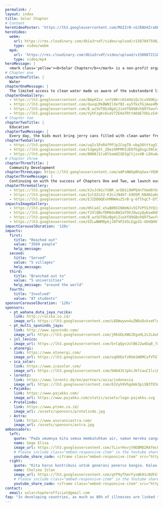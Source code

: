 ```yaml
---
permalink: /
layout: index
title: Solar Chapter
# Content
heroVideoPoster: 'https://lh3.googleusercontent.com/MGIZrN-cGJENU4Zra6LFwullBT_HpXEJRc8um7bjLbVUlVoukCMscWcKsOZJvsNn2t78hEHowZ_cnM4TOebClHZENUdbhcpLB6vKs3Y_BtPtm5hQ0GAZDohWTjChR-4fMc1ihLPPIBjJDQ5zO7IvIeIcnqC1u3zLs_guAYNkAse3WFOfruJXoc6QcSXTeFP24_EoQGAeI-8cf8LMxnpscDyvhSwSpp_LDi2oNQfs8f3TDtSM2kX94DtwQUCI1xLpM0YnnPHIvXbXtHEgsQ4aHSxY94jppDHLLv00LVbxoCuLB7Ud-133Tm46nTRHBQWoYUmIOaz49BkjSihLlr8Rbp_UjGHr7j6rFln4aXOQ7QjlkwoliatI5WhH-QzI1E5XAIVMhJg_JMWaIxoG7m1eiOjv-cV5JFBIObOCqgnAzkslb62naoVlbCDlbFeh3RNi5q_bEYMp5QKa6MGC-XWILn7oKhDJBg1ahqFLKIGsTEgBbW5HOEqTbu16q2kmJzsaXiKZjKt8Bl-F5dBTtij5rN2qqSWbkPE3mZjyNP6II8q3df1obRNUyhMFMQjzK4TW-6At488B_kEEd1SYjWXdkU1wiH1M9v07A_TNxYACpohICFH-_Knv1TeHH7vz6vARs9W5IpSnNvjRVYXZP3DkYRcswPE08-yXDJNd_--duyESELuRCW1mejBkmKv8Ng=w1075-h718-no'
heroVideo:
  webm:
    url: https://res.cloudinary.com/db1a3rvdf/video/upload/v1587047598/Solar%20Chapter%20Website/homepage/landing/landing_video_r6hcta_afbe3a.webm
    type: video/webm
  mp4:
    url: 'https://res.cloudinary.com/db1a3rvdf/video/upload/v1580872118/Solar%20Chapter%20Website/homepage/landing/landing_video_r6hcta.mp4'
    type: video/mp4
heroMessage: |
  <mark class='yellow'><b>Solar Chapter</b></mark> is a non-profit organization formed by students from various universities. We are committed to <mark class='yellow'><b>helping and developing remote areas in Indonesia</b></mark> through sustainable methods.
# Chapter one
chapterOneTitle: |
  Water
chapterOneMessage: |
  The limited access to clean water made us aware of the substandard living conditions still experienced by many Indonesian citizens. We have first-hand experience seeing the villagers walk 2 kilometers per day to access clean water. Residents of all ages, including the elderly and adolescence, spend 4 hours traversing through rocky roads on foot just to retrieve water. We are on a mission to change that!
chapterOneGallery:
  - https://lh3.googleusercontent.com/BApHZsv_sntV0KrcKS44UiQc3cxV6OKyrlKZVXcYDhbny31KYbRtWiNBj7OeBkVU9zUyU7h6JQqa30Ib2rAKPrb7etVER_O5Cx6RXZbxYIrN4EjV5YMmbjMGes_uw6Xv5PtK_Cn-rNiJUlaul3x2jpr2h3v-_MeYUp3KBFVhtpaNcWWM4oNpeRncdcbJV1YZEqeTjkqtkTPnGbPK4RZYxwHLENUG_76Ziu9Pwxf5_9Nm_rpR6MQ1TYsGc8DRCtMcj29KN9EM87F7AW_L2xOofrWi-bS-FjmFERPqrq93ehLI5xN1b0esB641PomCy8lyS2dHYFywEZt41dtKDQcurVqaTOP_oXnziqehnoQnesTFX9XcFu9ttT4QzsEzDYfP_J2c_AjN7z3Esb2u6FQkW6bvgA9tOZWJP1uZ6Tjy54Wg4Cgh0jC7K8Sejfh0GgMnT5amuVnvmsr_ftn7-InG7hu7pdnmiAe3gE_mypCZXQMEWKHn7EKC4zeQnxn-JGs_I-LnrKGLt8CDPtb_9b5AvvKYHAd4CDzMttagQlY5qPwUFHYIeeMhXK6-9uXm_LSoyxYq3pXcWrF4T_MxOL0AkiFFLlv7qn3OVtucimDhLLpVMNJKOSeIZGLrpnjRkKMWmh4dPamEX_3idSy6hMp4WJrhy7swgNbRBDMHHWP8R4eThn6Njrf6M0XhfnHxeLSuQUTijzVjsoQ3YDHKuSnHc3FgVJqSwWutbM4_8CfqwS31SFiX8syHLG0=w1075-h718-no
  - https://lh3.googleusercontent.com/daxqLMkBWNIlXefBI-ey5TkxTGjAee4MdI9HWJsz3xmBuepjHtl7dZwNC8nSM_6sYFruNuQ5avQ1iCxwymO1Pd_opfG8UjcQkjcp_DJMCFklUWIVsg2byJZkLrAHkSxwc566fALcZdN2fsMOhYBYwgbFcPAMn1mWrPKyEinL7F1borgje8rDM2g3RrAErMbbK_iuaszdMSQMK2U5oN_j5DqSqBcWS1YT6Kz-TWqBF_JtDAQlTgvuXPLCBkDoapfYnE5eYRZ1o5WMXaXSYIVtlDP17R8JsAOy_6ghofLWMHrrP3wvy8T9RzIk9UjQgswcJfH_nN7RtBoqUJptPv2jAtpFoKpZkuQ8XvpXu68mOXpW3MTfeHeme9s8aUsV0Gk3baPvVQ8sgUYbDuOYdeay4SuXh7bKA5bj33HCF8wGjaq1hdjzUn1lbhdM8D9lyqk4MRKIdmE6pmvKBGuFqJmNSJ9ZQj-Lg3qs3quCnV26wp_9dGWfBzJmPTT7-8mP3YHSADKXUZ8uA_ejTBtwMLoxoyol1Sha-rpkdubygshAVyUTtCCxZ3G0Orc8831RgNh4BIf2GhL9rkPN1hx6IC2I_LWU08eUW_2cHo3jhT-LBfTWEOA44bUfCAdb8UBAIZ_x_Oj6erqjrHYWyKqdvvba2Hd_YKNz-cDf1e8JeyztyNlf-3NzzZq1vNkJ53608PMLvhWJfCtgVibVfExLcta3iN2UXj6mfeTcFR5VYHTltLgTkoWYGAnlq3Q=w1075-h717-no
  - https://lh3.googleusercontent.com/B_wz5UT8GzBg4j2ioXfQ9GBvhQ975wufc5j4iv7qiqfXzBbks3_VVMv1RmkJ1NZARL664owv1L9jN3dbJgEAE2x_xSZSmdsRoJURmXKQ0QXaMGWsOZ1eWn3oFbIRHAKS_69V9Izgj04s98xc6u4Yl1RmKPxEsv2-djRHKaohuXGK0ytwI0ecRlPYGrPOzyq5hRSZzRy2CYAcfTxhYt28YdTkeA9c97iVaXprR5jO8fAmPmjmt8x8hq0JIeeZlRR-kKVTaamsEuPB_dhx8Ah52Yz4jMUrDLXYCAXdfxOIZaVm0cuNiuEcsH00_MMNyGUWtP1l4genY0R0x62rj3g7ia1u80idgRRMlJ3LTBruSW-Gs9A7gBEIPweIgxYQmYWEgkcE7MGczu7XVws4DxCOYDPcvy2-RCl_jbq4Gzj5tTSU0--TsdVcunjoBK1xf-s9B2PISAx9mhoaLFWRMTMGYsmf4sTpWc_gopMhcYXGRZ2dUBf5EFOBlENJfkUNQzjAgmwgUeANGLXfnDXG-LOirsPhrvi7Ae_KMOoYsNwZ4jC9zuzXPTPFrcbzcf0uYYtuniKF7cs27FueqSSshl_u-Ceekz6CF5QSk3PQeEVNiv_Cs6NGfUAjlPiUqqthOTBYjTvZhjhzsQgBlziWI45Zpii2zKM6Fu8Y3_wVHRc4BLxL5UmMxaIK2NpBkc2c1XD7GZ2XtI8vpqO0-3wRwD0JLuuJRlGHVcT_pIL5EASKiHDn_HjEJyJWg0g=w1075-h718-no
  - https://lh3.googleusercontent.com/VyhFzgKc6seV72EHaTRttA6QE7OGLxS4v1wZh2EGRbDNeSrNlaFm2HmoDXmMnAuBv36aP2CTUFTeHL1KYQChUNWTZ3YjV1u4tL5Slc59C1gb8HFgQrt31FTuKs2hV1Q_KLApM5nSXStAqzCAYN1-DZA1H-9x_WMve6l_AIoxMTNbBgx0m0U2YnAONvWNjmr7vQ5PAuh5DZ3uX9MIS1f6qt0XJJPdK7I13cBPDP4BKYnhUxeechuN0lgSX3uB6YTtpMRpX8y1c19_JD6nZDsLz8XYDLUJ6yE639WMzVmVTznV9ve--SU6ILwW7ka9EzQChP6ssYTb0ccKsZ58K2zhX2F0ElrhFmGIAgPpc4n4Wl2rNHljbMAo3CBN4GeIFYnLc2vEn_TwSkgMf8eMHyiQDlLKmAuJeyxQBFdmXpy2Zm0r3NgnTgPLOMVkeDdLpZapsGcx--5b9NwCKu7E5-PxmdPvQ1UPpklU8MAP3vX6i-uVlXXquQZ_sjjGOvydUyqjbRnMWn4OUV_pmygWvb3zwusyxRAqqt1EjcELTAUO_9JA8PbOWnvVxD4G0GqFYcKIFNtI7B4e0ObIQTsJLQllAlJZjp0Eg80TJxBRpf0YJ5L4Ets6CY91RMGEVcpLWdWTGtklGmpSgzAYSu5Q4LhhCEH6OPWtUcqNUCG-DTVm_22H0xPrjRbVfG5a52Pmj41a9TDUzK8mBdP6Ir5l2hrj-pcUU2Y9ES1oGAfl6vmePHNR1QvKikmcbtE=w1075-h718-no
# Chapter two
chapterTwoTitle: |
  Education
chapterTwoMessage: |
  Every day, the kids must bring jerry cans filled with clean water from their homes just to meet their individual needs in school. On top of that, their school facilities are run down and overall hygiene is very poor. Seeing these problems moved the hearts of our team members and led them to initiate the second Chapter. We hope that students can focus on their school and spend more time in library
chapterTwoGallery:
  - https://lh3.googleusercontent.com/uqIv1PxR4fPPJpICogT8-obg3OttYug51Uynq-FpZIAWmZT93n-Id5G4H9qbmYJApfeRrPwT-zGKbylj3rpM8ecsvVvbSismc95QN9IfRKFslxaXnxsghuyHIFP2APx7zU68AgH53s2WGMlF923HZ_K_Fk0DN0U1Qmc9t5bRy6GwisJ6ECb5qumxSh-X8y0Ru30gZRu2ZSPVhP1G8uvvuRBdzkDsKZPoiaKcD39iwbxJcOe0elYtmLs8MZrXZMcC6up7jNltaq_Rs3LhRBekH6d_btqGR1kdE6ZOCSkP1sGZ0v4YT37LxuwSoOZl_aTxkAO4rr3eY1bBbX-Zlca9PwhiF2rEIYNzwYRZ6p0uYRznu-ef0afdtmE8He4b9mi2cpBXXAwYt6sNZ40uz_CX4OTSD-xET4bf5dp1CAzHyxHS5ept5jRWIU6OXo91jhXemB2UqG1iK71QUsgAP991zs_bFiFNjuY4CUJqDh5ygQI0tknEJu4hTD1QXUmubySN1SVnbnBlmbi4o3ghz9k5qClLinQPy6hdsWm8bEo12OZoTEzYI4xPU79ZEHRKr88e3mtZ4QWu5Hw9yxfKeSCg8r1mfslhMXv_BSMhQP8Me1qGX0HeNj6ZURcea_AIvd1D3Vaipq5yIfvQZaXddDpNCB8_AxbBmirh48KL4ui81JSxaOE_esK-r2m1bs_odIFLUN7XWWwP95RGe4al-DKj0686Mo1XWbLpOsNUxKHWifOBqAE-1wdlplU=w1075-h717-no
  - https://lh3.googleusercontent.com/S3gmy5t_Z0eihMPMh5JEDfGg8sgc5NlmjiUorbsQ_FIxyUZH472sBJwnHX6bfus8cQy0CETjWy121dLN5-5zxO69sCAzsjvwkQriOK9HrGZclfB4NLk8xpcTPbzGEP3D8RXe-WPSqLbqsZ9YtFsUt0mFV-8Qj9YEZa25vKtHIpcu3VWOlxmek8yy2F-2-dFTZOKSmx2O8tXXyP5YcTaT7YLFcOk0Yvx1J29u1sqDYau_AoMc-oHnncgN8FDmQ_2FCewmPLFq4Hk-3HAwcRhfmQ855yZtYuXtFnkl4PG73SCDB1KxFboZtLJ1f5cXjdtEePUway9x45zEjeUteEzxJuRQ_qk6Wxz1RbfbNMHCftOgPlXzUydWMQN1yxj42fssgw59kmRmHAs6gSxifLx7UQtzneXRCKgSyXUBhJ4FNLwZjee9KhnxRoLkBG9raKoRF7IgfJg53plgK2VxrlaKnTC-HkNtvVPHPjcfbUINAF0sO5aET9LQwnn8EkPz0kRT9j9hhxoQxNv4cA-jl5vl4qT6Tnp7Z3WoSW7Cw291bmAGLVLfyHJs5VGx45awmhWrYz1JsOPnR08hOH6d1KI7UG0oyFA0YxC4RT4C8rUfu7QxJ183qeJbkag803VAQLE2G9WjDq-2xwx2gTLZuNJH5R-IyEOW4FJ67Re3aOtGrTamLTGWAz_F4bZmcoWt3qyJUCaG4KO7gAcUB6JcSQIgU4_lRgysZFtZplEazpzNYg-KjF3cRH52bmU=w1075-h717-no
  - https://lh3.googleusercontent.com/B0H8J1Cx0lkamQIGD3gCtjzs4B-LDXuAoqrFR2MaBft2P0_-SBv0_WhyHoRDgZVi8nLJgxJy0-2k-ZpsWYtc39KGxYHXNw0o5XMaKmRCYtVzZMsgte6Vg_5jPj_M7ufHzdp3KiFGGcEG7FEqsyIvqPE1uoAyu5uQE8a5Ymjzvzf04Ursb3o9a1QZYOx8XeFgVQdq_lG2H6cniZHQfig7hlQBBm-aXx0ZC1j_Nno22M21PYxat0vpdDqqLlDDPWH2nyjAXkwGKFabDo--dR1smrGjybFIfWnbsfZDG8Mj8LRrSbIk0EAR_9AdlJC27MmrOnYeFUyC_11zaNsfMED91Ct283V49dxHhQKZKofblVEy_GqG8k6dTockH9bS7Nhk-AambaldeFuSdr8MmXfoI5DJ_KgT84CBUVVGMq1YGXvm8YE4ykVLgA6Bnjh6_TiOJXO_Oc_3IFTcXcKafD6EftIEgVKo_4bZ8iKLFrAISiLmbbjNupyz-hyRgiC1jw5EOY3925MeavwCQwi-AF51vTgFKGzcos7W07H8iev-SFLYd1Ezkr6r5x819fWao_1ypi_JJhGcBhQG91uqumWEU6-pEInYTIu8IKubycdNVOtamNQ5iQqmdkcJ8321ks1S3kizc6xsVQIwtFh5QeGNnILycIQFC3XM-pODNGu72cN8ybs-hcylqsf7sfA4IIg44IzoXFpgtrlEogzQPhWJMCQ8RO5_qtTm9PLYpZkofSKDLv6LyMRWD6w=w1075-h717-no
# Chapter three
chapterThreeTitle: |
  Community Development
chapterThreeLogo: https://lh3.googleusercontent.com/aAPxNWXpBhqSwxrVQ9BXn6dID6-4J1q-TAVAQVIuTcMY_5OVVkUAKY75s6O4TbpcG4OjKcxRkPJ8FCqToExH6U6Lmm8l8tTnZef8A3FahB7Y_sT-j6N3PrDiHOPXIk_wkpuFlmCfKDQAYpf0E9hzSJmKMgx41kAjGAC0Dg-GrQCSorB7p8CSxk3rhi4aC85uA8drvYSriOj5mj9BUmP8IwrrENSiUYkUILTWDIfzNgU7nCfrgx56JlS6ZigTX_fkAaJ16vH7_x2CrdACAmvym4myoXukaXwyEwwBGwSn5u6Kswi5_ZCCIbHpJkoDGEPSoQmZ4ceKzAl7xp1IuqdFvI_Ds8u0-lcjM4V6CHL5al6oeLKWEbjCXkXppK_F0CkGBROYX5nL-arpbDhLWjru3lYur9Ncj4-wP1BEqPGWicdQfBpiwUMefBXIYQb8G95X7P_t3t0H8JYRPAeglKCubrLoY8lDYNQ2Oufnoa4Zc0Pp0MastAZ5sBB8_Ll8TbAA7aoSr5O9zSgzbjrVsQbmSNQQvLyReSNNjzBkbL8pmxZybqDAgUM2wq73Mb9U0Ffe1ZITcCeLB5T-y3_dfXaDxDc5BOO4omL-CcIamP5o6qNMJGR1Btd5UExC2PJCBSCwNyz0xIJuDbREIBSq11PYGABCNpMZsdnj8-NWNGBWtTZOeGjVWa8X4QWe-Chzulz-D7OqxVJ65XSPcF4KHlVVIUuUPeMYLckXHZxtVMM_CqlxHWmFrqbAyPQ=w314-h230-no
chapterThreeMessage: |
  Continuing on with the success of Chapters One and Two, we launch our initiative called MAKNA (/mak·na/) which means purpose. We aim to elevate the voices of the women though exhibiting and promoting their tenin heritage to the global community. Therefore, women in the villages can use 4 hours that they used previously to obtain water more productively
chapterThreeGallery: 
  - https://lh3.googleusercontent.com/XJxJcN1cYd8R_arD6Si9HPQ4nfXmd6YGviHnp9_00qRTQJBFKyDoYDgurMZrvW5ZiOw3EgVPHxsJPa89G6rR6eg2AfIFHoc8dhfuNrouDEhQB7rer8ibTvYIeTw19svMtIzLpfwd4rdQb9X0IEw_6rk3xfngyTYCpqsHTAgpMC5tDSh5_ZnytW_NO4C8kL-jCti5jf-YgytSrHHMkYuPxLujVjTECJe3Pk_fF2Fq1m3yTGc_VhMaEjXz6FiQeBs5CeL8tYkLVqZaRtfyPWiNEZWW8j_4A0xu723rzCUCj0383RQHj7uRnMVzqE680PqzAoSGmIuWR-ZYtOXYpdh1v__aRAvpKx2VZHfpPBb9IxVhK3ZkNF5mbYImb4oyG10nRYkhTYKFD8IM-294k55mjk6v1yZI3k2Y-IuHq8d63Sm3yx4X9XIc28GFaMOtzhEsaWUH-Eym_BECab-5RhFmapfe2xhRF9VpbSBnpTYowm7PXtNmY0eBFt31hz7WT4Bu2SfdduYBZFLGgKWbb18Lcnjzfi1lKrWrPJFXBlbKcy1k1m-sTttMFL76ioFHSJ320xGq8JegkOEsU78QqHXmj38iYQ3pYL50VdcCjftd3OFiRf7IuwQV5DfN7yTPyx3_sEEZQm77V6tsZhx00qwv6t6SUCHaRGnK1pIIQv9RdkmNaprMfME8JJk-Di0f1H0GnWfw3AC7g_ChKJe3i6PWFMOE3OYQt2RyfaPkSJJ8pcFC3ZR_3a2alus=w1075-h718-no
  - https://lh3.googleusercontent.com/IulOZsX2-K3cvJN4O7-k9O5M_KB4N1aKgcbnzUecvcggdp82NtDh6ELsKI1tamlMBtLiTmAw0DMu0yhd4lkNP_MDbn3dITZ9W1UoPsfgtZ6mj-IsqjZrVTi1k3xMdXeUp1TTXYtYYbP-9rKzjVmeJH3E_PU0IVw6-8kYH4y1FYVtZdfcvlHXpvi_E4cXydwBj3u0Kc82HVlOO6RPfcd2XMXfLvH8nRe97viKTtj_Ng-uhqoPrgxeKyC6_9nWitbP2RyEMJBuD8MSwIqTsoptxJe1gS1yHLhD8qkjjbrfdVxgByGcdWPwDt5csqX2X_uhmAtaY5Ek0-srmugK7xxFF5cq2rqg5gXx18-8gA2UCJG3ieFfVErIHbuClk_waXXZwKHPBJEYcfE8c_SGJlVQKyrUDRobT_8oT8I-bNFm6Yz3fzDNyI0rfumA-ka0GW8VD_pGtVRkbOaus1YdyCIBMSUFF_3VO_RIJ2OLU0kInBN4A2R8SMMYaTlzKMQ-pSGSKaOwq8MSPelHl3FGEhPhjrw22knsgRZjwKBkl2WkQOwhTdYApFaQtqMlNlT8w-ix7nflB6CuOZNA75VkPrwHVROqw4nDigK7N35OsD_iSfeBJ_4YPi4G8TtXzcBTGkDNd1tG5-rM4BA7FMUYD6QSzQJB6d1kJ4eMgRVyd8ZrH75WBbKIdGxgvSGb2D0QWHc5PJXGxsxyYe1MZOmGjtvVpnnTFBA4Gmpae5Q8e3kADva-wFGZIOQqxXA=w1075-h718-no
  - https://lh3.googleusercontent.com/EJIDD0QEvhMNW4uZSrB-g-6fthqCf-Df3gOhdILXXjGTBXcbhhR1e4Qryads2REl3I1Js2sLDltk--tPD52wQIIVaWjlUUBLfG7NaHGO-xjuvWczoXXz01QvUjOY52y258YTkUeSF1GislnVuBLn_UgFpnRT9iTeJZfo6uoc9xBt4kcTvONbXz5yVDtGW6Nev0L7qZ6ZBwY_9GGLkIP5WtEK5hB2byXDkgSfGdbvytTl7LqaI0qU7ZdNdv8DSOTQy9Unna_Wg6Q4efV-F4IwSehi3FE2qPmF3Fk-usbVJNmwJBtVA3FB5eQc7ilRmHkguVqk9qNiJclIA8VnnSY-sV6DDDqz7NWttofdvLgDObVm1ikxgGdD8RRjI9h6ymFi1QdIP-H8uz-8FIms7oSBoT_2YmOXi-tRIfe1bQhXT5rLyDwjxo0tqRClXvOVDe_o7QKuJx5CVeWMg4JYc6UrWP5kXrlzD0H_FFLwvEgRAZ1KRSPXqTwenbiInBFKWS0YhwuSPb0Ju14LydBupnRyCMku71u7F0K0PgCzSj4JndYzVwnDsg46IQVMi2k6gHVejV-t_8i_NYT1KlP9kJVBVB4vQuOukD6NDNH49D-c-uPMWSNAQUXUoQfqY6i18qWtHi0mLvFANxjZx_bNonlHUlgVwlxNIeswqlPr4Y3wRelCM4KLW_4Ft_x2SiDNIKMLXFilAgkSqVijY9o8-ooQwQcXKNCkXE0XUjAAUpNSt53z6AzDySbIQp4=w1075-h718-no
impactsImageGallery:
  - https://lh3.googleusercontent.com/HhCadJ_e5aB0RXIN0mNJv5STVP5S3YQ1sFGsrCC2NxWcROx_VE0peTRxKD927DZiACUGUAmjsVErk85MrMSIEHjeROO5yOaS2mU31WHei4-9_B4XDBUGvauyXQTP1XJ3wAJUkIA-AoE_8BaRHcYPKpiy9gj6Q4Urq-oSjdcbHNjsCcOSopPYadbAVzoTreua1ExiLGBnlpesqGhIjM8B4VXCUFOz_A_K3vlbdpDAfsbr_YFmy11RfNGunlm9gzW85ufRXxCNPn9Z1OnPKgO-exAMvUOTp3O8EcUZaiogcCPtsf53GheFKG2mmoDfJsbLpBagngDjbaadmBjZGi0a_ewG1W4bDfWZ8sStpguF7ELZP7KtJhw0TBhov9npKzn276LR0vevaesBqBHenodx2prsji2y0n914PofFgeWdRkY26b2kmmF2nLWR3AViMRcJ6-CJ7cwlNj6ByMX-IFCxTwSK562VpNfNLYVKsBzRfmEN5NMAyV_3Hxy86EAE5SPjIjXsSzbSESR-qj-i9zHfkeOhgN2vMD8-4AuuZk0ND8aL6OVxLMmDmYQlWAk58XyTqFXRpnt7IF9nC91zHcUabI2th1dTdlRI1o6rilqzNu6omx-ZB1QRvkzpl5dh0Elw4KG38-_YolCBM212EIKQGs1QTbktDGIJwk8lp_AhxKcXeuWg5rOMHL4CeTE_cPsdUoxGntR4tXwmsS8pQOOcjOvYtFMNxbF0aY6mU-9aAenLAqgWPK9an8=w1075-h807-no
  - https://lh3.googleusercontent.com/f2VlQBvfDM6dxBW2aT9VJOwzyQyKaeN45EhdX94aJrpMYrWVIoqEMlNpMUwfSWM0X2RYprclAjbIgtZuAJWWLsNUSC2ah5QG5JmsPbNCt7F5VUlRGqEqzY4lk5a1yzBdpwp5V74oEdJhxRvVwkui_HqdCj8H3daIK8deC_j5d7wiHWaL9nA8tWo2UMN7b8A0YJKG-wPLDBdxack4Au9-YYgZ98lKt3aneWJf0Ly6aqnJbkRe7krw5C7RCH8ycnBelhOwjXUxPU0hbvolD_RdSBbBzcIkcNL8FjaISq_3SRk106O7sb5TmVWq6zNbc8fBmC-hCMAK8pOqWkHFWG7golSxVhKqIKpEv5AMK9UBOR5DbE89USxt-dHSyq757AxppALyn7VrMnlNQpsItc49IzfrG4mJM0uFjptMfbCHtfT6husAJcUhy2aCgGB9QrrJA9LVyj7hPq2KFjCiHb7KHTVK0fN2vrRJGQG3TWlLBMVGnt7ZD3Rc-HcvW8_s3Mkh_uIm6WxMwdc0gUtmmtbQpjcs0Y7j939zT1cHSVpfclOgJ46tZTGjLp_s3w0JlA9YQKP5AnKguktGsfNm7RWnTzQZ-gLpV2yMEZ8FwCFKSpOeTFv9OTlK55TXw99cpmgVL6GMLT5XE1S-38ua6Ctki9MXgIqpgUnK4IyOTX_LiBBVSOcyqOomz73I7YZfKXoMecum7g7uPDrSPXp15_YMeK1osuhctAjGp9sfCkcwbNkgD5fGryZCF3Y=w690-h920-no
  - https://lh3.googleusercontent.com/B_wz5UT8GzBg4j2ioXfQ9GBvhQ975wufc5j4iv7qiqfXzBbks3_VVMv1RmkJ1NZARL664owv1L9jN3dbJgEAE2x_xSZSmdsRoJURmXKQ0QXaMGWsOZ1eWn3oFbIRHAKS_69V9Izgj04s98xc6u4Yl1RmKPxEsv2-djRHKaohuXGK0ytwI0ecRlPYGrPOzyq5hRSZzRy2CYAcfTxhYt28YdTkeA9c97iVaXprR5jO8fAmPmjmt8x8hq0JIeeZlRR-kKVTaamsEuPB_dhx8Ah52Yz4jMUrDLXYCAXdfxOIZaVm0cuNiuEcsH00_MMNyGUWtP1l4genY0R0x62rj3g7ia1u80idgRRMlJ3LTBruSW-Gs9A7gBEIPweIgxYQmYWEgkcE7MGczu7XVws4DxCOYDPcvy2-RCl_jbq4Gzj5tTSU0--TsdVcunjoBK1xf-s9B2PISAx9mhoaLFWRMTMGYsmf4sTpWc_gopMhcYXGRZ2dUBf5EFOBlENJfkUNQzjAgmwgUeANGLXfnDXG-LOirsPhrvi7Ae_KMOoYsNwZ4jC9zuzXPTPFrcbzcf0uYYtuniKF7cs27FueqSSshl_u-Ceekz6CF5QSk3PQeEVNiv_Cs6NGfUAjlPiUqqthOTBYjTvZhjhzsQgBlziWI45Zpii2zKM6Fu8Y3_wVHRc4BLxL5UmMxaIK2NpBkc2c1XD7GZ2XtI8vpqO0-3wRwD0JLuuJRlGHVcT_pIL5EASKiHDn_HjEJyJWg0g=w1075-h718-no
  - https://lh3.googleusercontent.com/OILwBWM8pkjJ8f4P245LEgpIG-UOdQHUlz5XXLs5BOZqhAlbJnGTUqcea9Q-M3J-x_aTopknslc6cU3Kn8nn8hISaPqNwk-v7Hilz4pAwnqki3HsNp7Vv-mVKdp7s7qDxm-iNJ2iKpcn5v-gkRlpEQzDDj-Mic5PNO_a3O9hAoKTEJy18YF3_7wGSws4vmXv2uzdtfcFGg89Cjsb0R8OXM4arrlKEf-Q1i_V7ttGkHcYFIjoELwCJBrWuUbRPbUZWF148TUzZB-hgVZ_i5zozqKT6-eZxB6DnN5RS81hzEULZgdZ79PUis6DPSjugYL2dBgSEh_dAkNSeLOny5yxkXSq_v-zCMddpDIXgdV8n1vIkK32GxgldUiDPrpbwH0slYWkl2d5lNk4EMMxSacNShALrTACSagixh2bcntNh8HsTpt9KY-new9M-Ihp355cph0feGgf6EJKVVuhQGanD1KeSURIcb6VLFdm6e5oR4jVGZEZNLbRY6tgQA0AYTc2rVGac8_-YWzPUWhFc8v0FqBQkl-JDuwGe69wZUwc9EWbNf1guKX7AtM2W0mrB30H0MI9ofSTAPYdRIqm4rHarJTjpnWhahozOII6Z4Hkbx2AEPaolNBg9TCTZdeGn-pI_yXskU3EKiMBJE5GQd-2CG4LOUL5zBPWsa0YR31edVA6p3z9Dh3iSAOpnXDx7COfzI8x91hxz6RyqRqNkHJV_e008Ia0RrKlYo_SuZdkBObMo1mIGt0YByo=w1075-h717-no
impactCarouselDuration: '120s'
impacts:
  first: 
    title: "Reached out"
    value: "3569 people"
    help_message:
  second:
    title: "Served"
    value: "5 villages"
    help_message:
  third:
    title: "Branched out to"
    value: "5 universities"
    help_message: "around the world"
  fourth:
    title: "Involved"
    value: "87 students"
sponsorCarouselDuration: '120s'
sponsors:
  - pt_wahana_duta_jaya_rucika:
    link: http://rucika.co.id/
    image_url: https://lh3.googleusercontent.com/L6DWwywn4uZNDsDskseFle8NND5XTW6Uojks4QH50Sq86FwrXjEUMoPRRPEwtsJH5X9uqvtIlT0OAxHfDQbwAs7Q05A6TetxtdWvhB2fG0521mlRnsBpELKYyswyXrepJEAPkFxNGUamURh-QMKrfyyK_3wzHx9OKky-eLtJD5XzGzMN-9Ry7GIRuF_Kxyd_jkZ7rGlMnHyXWiYnRt0PtC4t2T0bKDafg9HRafR-JcfYRL_ANHQus9P9YsmymLDJ9iHzpWD1izlhTfcugZsOhX4GfhxbwcXo5wFZbpoaoaynwzraZVHYz69CsSToc8rkUGOt5wRcJJwgGW42ql7iLrjZg45TxYOd6YENA6trAHX4Bmh9fvIAhBbhO6uQ7Q6_kDMhvxSCaK69gkjaOX7FaY1M4_GWP7ZVqfp19xONAT3q1hEiudjGZ9uUF7P-IDKyUhLXpV6U1ZleYiZ79B4u_qHGlfJZpBWmHxgjL-GH2veYZhgIfAQKhgxBkZKi3IWRmp8VYuR64AQQkXY_jYCbzGeUSMkM9bu3mDQfzmnmgqkDQw3pCfVTtteNFu7Sne3X36U9a3qElhK_KG8Cw32fzm_0SZQTBNQrNRDx_SyJXKox8_yyRUlCiawJha-ZQBj0FOsR_aTE8ipA9c2DuW-67dYGXaAAKPubXEHCb776gyKocW7k6MKbp0DXMt4EiOy1jAXuUkjNLAdzl-H_jjQM_JHNrESH6WqPfn6IERSX7iYAnG4-KbX2u5Y=w1075-h109-no
  - pt_multi_spunindo_jaya:
    link: http://www.spunindo.com/
    image_url: https://lh3.googleusercontent.com/jRkGDLKWGJEgxHL2sJLAuQ2lMyVEkIY34inQP-pF1uFE56pygCSz7jxiGxCggyK72JjaOpGOGsJtxaSFHkyldtFAYIQMnKfKnREAw40LNaXPwHG4M34xWaKMlwX8ncRNg6aIHowcayKliBjJzfXLsUX1iHa1XyU-IgsN9YUgCjs_jvAGDUdD2Szs8iJHDA27CvamalE3v0cgN0oZ_bWxx8UJrrkURqGPwufcbYYDyybKZZnw4nFqNQF5Q1QXwodBwy8yaYWkAoHQGVgTzUdmNRM7hLQmTyBYbaiowwTxgY0EGh4FJrilwrKPItOIBqF-va-HEkweiUDHSC3UdbQjgiut4kq0LI1R-5pMRaXi84lh-PBj8cUi5G0WeEj-sdFl68vleEewiHimKFqzdzpccdURhdLlseynhkFQHWHgeNzHU6kBcPyT9uBN3qcVTKCi2VyJ9Qr1eGCUfN5xS2BIt3lqzDjaP7hPXwIyEzeg31UfzxDl-Fyj-Rwj3u8m3SLXyLdu39h0xgqRnCTkosXfONk5OfrEvLsyeHs0QtJgjJ7dxit8Cf5_RKv1F7NSGT2iPkiP351F6ve7QH_7p-346Hf2nBzAdL5_2Uh3Vpsgw9-IBd91tAOL0TQk2x9Fx0LXsCckjwGtVIIf5lGNofbNGn1D6c6muTZ2roJyO92-3_YRJ6drNwb_eh0nkVznZM7N36eKucfQIN0I9_NItd79TOeaLgMXTQN3aRrYHo0EibsaOwf-NhtzBSg=w800-h204-no
  - jsl_levico:
    image_url: https://lh3.googleusercontent.com/brCqQynJxlB6J2wdGq8_7ck9gAiUb2SFp2UZqU1bljYclYu2FnYIYtHCNVuuwfRHqOXT9LkYT8CDrmEiuFR45SKZ3tJyQMMJYYmcErPF-ORPW_t1fWFYvPC5LNr8vKOgRvYzFSRVIrDnytpvA4req3pO9c7LsjV5PjXBwULXBf5G_Cm5PrpRnPXoF1kGrb9wAqcQGbmvdQhnN7lUxcprzwK1Al0HLcDMN0jZoP0heqoaPMA9wWpZfIKhLtvR3y0D3gUYvhoB6HqwXbbspXvY0Na1wbOrV3JQ8AWQ36CmaMNfGSNjGNEobP2kNZ6cI0WTov9fjjA-nLThhA32OtNRpOZh8ljlTrEv5nrdSL3wuUFLoNSQHmuqegHwpC-6DxHLaNLv9dt7qk5MH9kikXf3KmwgX4r7iY2_RJ81v5JRlBR3WoOvBd-J-xdZDvIV_9daHSJnrCEt_E2RJVlM3rcNENCQ1dwXaZbiZHUYbONCErYDbCJKtbU1zsobPMk_SFu4wVnwjEHHvjKV1oSwXTgb2wvWiAat1qTn2jGMO5RLrSfr8gygEiGQDAkhOF-iSrM1Y-UZYeBPPbcdRDU__JD7n2A_9lVdOS6enqMU9sUoRwZaCMR-KkOJA3PaDYngham9RzKn12YMKExEE5czcgd7vTBBn5IIj3aaZEIxgxtiRQdWOD0v8OcrBTvIqNcyr8mxDKSVPCTRAmjflszjI5OC2HDSm-EW4aBfKwFUPwJZSOe7TdrFfN8I59Y=w400-h228-no
  - atonergi:
    link: https://www.atonergi.com/
    image_url: https://lh3.googleusercontent.com/oqODEefzRUm1W8MCafVTGlaAEbACdeCC7kEUoXfm6TMMUP4exlJCBvVzo4lp5rz90SjXSssinzel4R2LrcmeMut1_hbdeq6f4fohajBL3-OsqvgLRtY2LcKNqrI-9xfgVDR_d9IAa_5Y0cJDf4EEDJVNH-0x59iLhgOE44hMkeihqQBtlJ9mg6061iN9fcjx_1x0iRX-8ubV78mI8I3LVsgb56YHRCrqLQTpHSeTzQ7r5Ci0WxjvvBrDtgEvrffqLp-7ILjl24mVo3586-bfIrj0YXJIogt2BoDYo8glQ8eS1S_Y3NflAATe0WNDfmY8NLchD5_6a2jAAoLDMZy7Eu2pUSAxCJBzrHh011UmNoZIQxVrLXpgJoOdD7FyJrIIuwlXzRk03stjNE4rUbvhWW3zl5A2WN2_bHQTlPqI76ehtcLrS6nzpaAdiTu5bHW6_78ngado7-0nPtMZwnP0NlMCYJhCrXg-ro4L_h-PfH83Tejctef2Ghx1HvPg6dt7zTuVhm9pc5cz-VZ8CEZ668745lSKMpKXe5afEcy9y6hHtOCiGDpRpf3D98KtH9E0UcsfxgCAHJgrvOE5Eg7nqKBlrHY5jOv73Hg6p47Y9hiXEkeQFUZeY2RophB2nt_YCtL6P3iNeIVbOVCI7lnowhrXLSqrZfd5145tSS0gYz_g9SPuBssdjZCLOb-P_YvXa4X3Jp5Vjf37aAM0yA5KI8PtZsRDrZWkG-9Xsnwv6dXAkztt9U2H14U=w1075-h291-no
  - ica_solar:
    link: https://www.icasolar.com/
    image_url: https://lh3.googleusercontent.com/bHA43tJphcJKfzauCIlciH7jIE8myBcxwhUTjMxXsjEgHsFCNWOry1U3HryoGRfWiKpeXN7m_rhKGw9btT04Sik6qTwfakJ-PmkBtNKs_nbTgiF2zlHorGUOLU_rke03fTes53eI838tCLGBk8WD7BLKcpcJa_7zR60AtS3HxQ-aJMjipoQXq-Z8vEIWqg6w4YrKwOefMejkdw4AaLrb2tDJTTGlsmKvxxRXw9fFeI6dXgZgQFV5dsyx_WWCSkVbsFbyXWR6AkTGpmXQ8wKTLXVgdTGcJ3NhUph2S5nZzeIHbaJxBW_Rx8bjVimxJmkV58GBhWEfAAB6LYOKrtxKhZaCgE_xiuZfWHytuGKDuCQdrhSdsfRxnW2Rs-RbsuAQ7QngNDKzP0s72aO7PYW25Hc-zsHQJ9JiAqqG_cPh8tV5KYU5CNEaZgj7lspdgPHhkHRqxJV1hbm3Tb43kvT1wC7LmGOJpuUUlncu3oApFxOi3i4iEOR2s23sek7xjBg0igUpg_QXZLfQfO6oqzsPsMsjBl22LZ-Xsxz-DVwgGLsAr9JfXW0uDRwOgWZvSJD4Kpjo56fRzm2g2pg9d_Q_8uLxesfA1D4TzcHcX2GTFiL10kBLrG2WFNa0WK2pYriNOObUFRT8pcth1QrWAItE0fiXGTkHM3waaRBK0dZGmLRUunScYY0zWYh_kNb7mtloKnDTqbv-sRfj6muZnhJYc_vpXkaKQTrdz55W0fU_Q8pe4yheaV4zef0=w1075-h343-no
  - lorentz:
    link: https://www.lorentz.de/en/partners/asia/indonesia
    image_url: https://lh3.googleusercontent.com/61Vyh9Vhgdmk3piSB3T03uzCiaWfOxHOqZeurFQMSPeyuodo6colueKdolb39dWy6P0GB72fWTWEiqQwGHIVevln2Z8GtVjW0PODhhh5P5W9v48xCdk29GglfKcRoJzUx1EAZdkOOuS3xTqtven-Ed4mqJn-VD3RDJkGIMDOUMM2qnvUpRhZkshfYJ9-c7RbtxscbMv1Aw0eS6zhAlsaRlM2b4SHxf3J9Bj6ajXwJkVuYC5DkpX7Ui5skxVcP6HJijkmosNZZr_3ylNGpZE5ATvxK98vWTRYhEGqWLfqkcOYJkF-HJJtjBa7VxGJ2HcivdLAMIB8j0ius9C1fQ8jzseUg_tPHBPPRfBJ_iWtICdGliCyyjqZS-dRUHOQMY0Jj1WJXFgSMcFHix-PO-oPkIlOprJtoZcCSt7HNCAPFjZYFrC0Gp8lVBPOxqyiTUKCBNZu5FlS7aWTNmY47eBjCVYzbqjerQc-Uym5AbfRHoPmxtMXQiOlWZ_hPrQmk2aJS14Ip3_3MKT1m_979kQB8H5GCOFHao0JCl2bkxI3E_eQEmXcRxoegu9Pwhu_XZaY1x6bjMM1HxRQ0Ld0_K0a4Rg86h7GhQKLk62F83RlTTsNTKbIwmwdpdEzZLcinmqBH3QpY455uEKnSvhmzHZnuQQVaADetJPBLvxKhIgptYATVQshv0LeBhx5aZERNAxZ4GmenTu601t-ZjXgocO4cawFahup82PnIo5smbHjy9xplBnirGKdFdU=w1075-h141-no
  - Pajakku:
    link: https://www.pajakku.com/
    image_url: https://www.pajakku.com/static/assets/logo-pajakku.svg
  - Protelindo:
    link: https://www.ptsmn.co.id/
    image_url: /assets/sponsors/protelindo.jpg
  - Astra:
    link: https://www.asuransiastra.com/
    image_url: /assets/sponsors/astra.jpg
ambassadors:
  left:
    quote: "Pada umumnya kita semua membutuhkan air, namun mereka sangat sulit mendapatkan hal itu."
    name: Gege Elisa
    image_url: https://lh3.googleusercontent.com/7LivrHxvjV9EBMD2RAfmcOSTGp_33YK5XMFSvrxs29SE14q4Z-lVEjoRnfD_2comYaGcdrWSGjXosT6Z5JazrXoCFw7qM16fkrzBjyqWEH52PD-pE5yymdjRpMQMqz2J0uxdeD6pHlCj0okjoh9Q_tCDuxLF9CH-AN5CJcB2sdyNbRHEKp_M6slr5bjvCzKowdZgLlB0pg9QrdfaVqccMvuConmnR5d4YjEk_7PtYpSE0kdR1zEMEeS-8PzKhWeGoZNN3OBkRGu9bc1jh6X3oylsFr8kUtKYi75OJv3hdD8cijYuaHx3nKcpQ1nprTnBE8wtO5hRqCuMFcCWdvuwK2tgHWw0JKrZKoelJ-btWFamKJFd-b76d1KhplphCdh1Ajf0rANGzpt7szr4X2EQzA5u45BXYTb5bpDzTD-TWDRn47Tvp6vsQwlsyysjlZtbu0o_Jdcua3AcmSuBPQ3BBRG4TwitCXXV_SZWD6bnBFJ0MYxhdOyMRtUSnruqgsrfqwqDu9WGNqHLleKmuaVeJXjy3CGariTq-8CI-fCX29wz7g1DDtSpX8zQhmeybgIX0aED6uC0eqnN6sGLarb8AMtznFuQXdJ2hbfxsCtLwqV-pJAx6iIqjPjW5gNwhakCQdu-aW0yVqFx8CrK9ZD6IWAJu3NbvNh8buQDlcs0Q733pkuZMrBcuzkv9sTEbe0bXUmQJkk05P5SHaeDta9RSCPe4hxlr_AVHDYD05p36XsLww_qGDzoCxo=w500-h749-no
    # Please include class="embed-responsive-item" in the Youtube share code. See below as example
    youtube_share_code: <iframe class="embed-responsive-item" src="https://www.youtube.com/embed/u3DOELevIkg?start=9" frameborder="0" allow="accelerometer; autoplay; encrypted-media; gyroscope; picture-in-picture" allowfullscreen></iframe>
  right:
    quote: "Kita harus kontribusi untuk generasi penerus bangsa. Kalau bukan kita, siapa lagi. Kalau bukan sekarang, kapan lagi"
    name: Chelsea Islan
    image_url: https://lh3.googleusercontent.com/qtP9yThmrFysWb91cBdFG7-5ex7s_G5Nxt-hnI0Ake-5YCWWMWGHEFJMpiTeFUBv0AxRMlzRh8UezRLkJqz4VcN9-JAvO2AsrLCWJzeZVNZ9Ub7Dv7RwQmE29-Te3pUpSVDWuxsrRCnt1BxjV4xQ5avu_tMk1tA0vhB9iFVZ-6xQ1om1NS0P4k5DZtQ4-VVRFurWEq4mFFSgE2PzX3yu-1exoeN4KesmlNhyb-WtfV4wdItzHtw8eH3PRCFTcddiAV8AoB08Ththb75UMPY4o2RPaZqcSvz6oGl5WxRMM8aPlv38zsapwZr54MktZICWCXzWOraxcFVWPvUfu5j0cmlgdGE6UiV6KGos_iYxwN0hgdOtksQ0TMeSXpIo5AmdK4CSQsZEXdZGPyfQL0N84MHqSbZNagMA2jyXcRRmNSHubgu2f7Mf_vvUeO0AdDc5D8INEiubHvbbjZS4RpxFumXBeCwPhfRlmIhtx7jNQk1sVYuo0qtETDP1C8NsdaOsApFBOX0cbZvBVj3_hxdsQ1fKE19hceGY-TOzPuiPRuQ1gzBeBNrkosbBDTpd695mrAg9sc0LKfdVqJHR2dSljFVyvQhpqbzXP-mEI2Ev6OQIIBSZE-7cGZ_QbsIR_-FKTnZ9ekt4u9dfO4CXKpw1YIVKWOSSymzDZk-thBOiLRFMNTvSxBNlX83L2262fzndw8Ntxk5yriSyedhl-Ocjidyfr1XSn0oFcSv2tYdUEHtmexmfJcC35so=w700-h516-no
    # Please include class="embed-responsive-item" in the Youtube share code. See below as example
    youtube_share_code: <iframe class="embed-responsive-item" src="https://www.youtube.com/embed/88Vk5QyZCnA?start=9" frameborder="0" allow="accelerometer; autoplay; encrypted-media; gyroscope; picture-in-picture" allowfullscreen></iframe>
contact:
  email: solarchapterofficial@gmail.com
faq: "In developing countries, as much as 80% of illnesses are linked to poor water and sanitation conditions."
---
```

